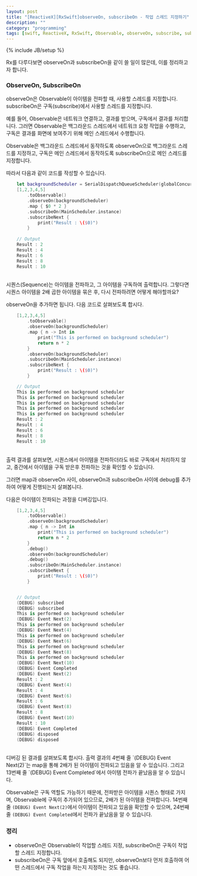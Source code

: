 ```yaml
---
layout: post
title: "[ReactiveX][RxSwift]observeOn, subscribeOn - 작업 스레드 지정하기"
description: ""
category: "programming"
tags: [swift, ReactiveX, RxSwift, Observable, observeOn, subscribe, subscribeOn]
---
```

{% include JB/setup %}

Rx를 다루다보면 observeOn과 subscribeOn을 같이 쓸 일이 많은데, 이를 정리하고자 합니다.

### ObserveOn, SubscribeOn

observeOn은 Observable이 아이템을 전파할 때, 사용할 스레드를 지정합니다. subscribeOn은 구독(subscribe)에서 사용할 스레드를 지정합니다.

예를 들어, Observable은 네트워크 연결하고, 결과를 받으며, 구독에서 결과를 처리합니다. 그러면 Observable은 백그라운드 스레드에서 네트워크 요청 작업을 수행하고, 구독은 결과를 화면에 보여주기 위해 메인 스레드에서 수행합니다.

Observable은 백그라운드 스레드에서 동작하도록 observeOn으로 백그라운드 스레드를 지정하고, 구독은 메인 스레드에서 동작하도록 subscribeOn으로 메인 스레드를 지정합니다.

따라서 다음과 같이 코드를 작성할 수 있습니다.

```swift
	let backgroundScheduler = SerialDispatchQueueScheduler(globalConcurrentQueueQOS: .Default)
	[1,2,3,4,5]
		.toObservable()
		.observeOn(backgroundScheduler)
		.map { $0 * 2 }
		.subscribeOn(MainScheduler.instance)
		.subscribeNext {
			print("Result : \($0)")
		}
		
	// Output
	Result : 2
	Result : 4
	Result : 6
	Result : 8
	Result : 10
```

<br/>
시퀀스(Sequence)는 아이템을 전파하고, 그 아이템을 구독하여 출력합니다. 그렇다면 시퀀스 아이템을 2배 곱한 아이템을 묶은 후, 다시 전파하려면 어떻게 해야할까요?

observeOn을 추가하면 됩니다. 다음 코드로 살펴보도록 합시다.

```swift
	[1,2,3,4,5]
		.toObservable()
		.observeOn(backgroundScheduler)
		.map { n -> Int in
			print("This is performed on background scheduler")
			return n * 2
		}
		.observeOn(backgroundScheduler)
		.subscribeOn(MainScheduler.instance)
		.subscribeNext {
			print("Result : \($0)")
		}

	// Output
	This is performed on background scheduler
	This is performed on background scheduler
	This is performed on background scheduler
	This is performed on background scheduler
	This is performed on background scheduler
	Result : 2
	Result : 4
	Result : 6
	Result : 8
	Result : 10
```

<br/>
출력 결과를 살펴보면, 시퀀스에서 아이템을 전파하더라도 바로 구독에서 처리하지 않고, 중간에서 아이템을 구독 받은후 전파하는 것을 확인할 수 있습니다.

그러면 map과 observeOn 사이, observeOn과 subscribeOn 사이에 debug를 추가하여 어떻게 진행되는지 살펴봅니다.

다음은 아이템이 전파되는 과정을 디버깅입니다.

```swift
	[1,2,3,4,5]
		.toObservable()
		.observeOn(backgroundScheduler)
		.map { n -> Int in
			print("This is performed on background scheduler")
			return n * 2
		}
		.debug()
		.observeOn(backgroundScheduler)
		.debug()
		.subscribeOn(MainScheduler.instance)
		.subscribeNext {
			print("Result : \($0)")
		}


	// Output
	(DEBUG) subscribed
	(DEBUG) subscribed
	This is performed on background scheduler
	(DEBUG) Event Next(2)
	This is performed on background scheduler
	(DEBUG) Event Next(4)
	This is performed on background scheduler
	(DEBUG) Event Next(6)
	This is performed on background scheduler
	(DEBUG) Event Next(8)
	This is performed on background scheduler
	(DEBUG) Event Next(10)
	(DEBUG) Event Completed
	(DEBUG) Event Next(2)
	Result : 2
	(DEBUG) Event Next(4)
	Result : 4	
	(DEBUG) Event Next(6)
	Result : 6
	(DEBUG) Event Next(8)
	Result : 8
	(DEBUG) Event Next(10)
	Result : 10
	(DEBUG) Event Completed
	(DEBUG) disposed
	(DEBUG) disposed
```

<br/>
디버깅 된 결과를 살펴보도록 합시다. 출력 결과의 4번째 줄 `(DEBUG) Event Next(2)`는 map을 통해 2배가 된 아이템이 전파되고 있음을 알 수 있습니다. 그리고 13번째 줄 `(DEBUG) Event Completed`에서 아이템 전파가 끝났음을 알 수 있습니다. 

Observable은 구독 역할도 가능하기 때문에, 전파받은 아이템을 시퀀스 형태로 가지며, Observable에 구독이 추가되어 있으므로, 2배가 된 아이템을 전파합니다. 14번째 줄 `(DEBUG) Event Next(2)`에서 아이템이 전파되고 있음을 확인할 수 있으며, 24번째 줄 `(DEBUG) Event Completed`에서 전파가 끝났음을 알 수 있습니다.

### 정리

* observeOn은 Observable이 작업할 스레드 지정, subscribeOn은 구독이 작업할 스레드 지정합니다.
* subscribeOn은 구독 앞에서 호출해도 되지만, observeOn보다 먼저 호출하여 어떤 스레드에서 구독 작업을 하는지 지정하는 것도 좋습니다.
